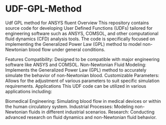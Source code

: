 # UDF-GPL-Method
Udf GPL method for ANSYS fluent 
Overview
This repository contains source code for developing User Defined Functions (UDFs) tailored for engineering software such as ANSYS, COMSOL, and other computational fluid dynamics (CFD) analysis tools. The code is specifically focused on implementing the Generalized Power Law (GPL) method to model non-Newtonian blood flow under general conditions.

Features
Compatibility: Designed to be compatible with major engineering software like ANSYS and COMSOL.
Non-Newtonian Fluid Modeling: Implements the Generalized Power Law (GPL) method to accurately simulate the behavior of non-Newtonian blood.
Customizable Parameters: Allows for the adjustment of various parameters to suit specific simulation requirements.
Applications
This UDF code can be utilized in various applications including:

Biomedical Engineering: Simulating blood flow in medical devices or within the human circulatory system.
Industrial Processes: Modeling non-Newtonian fluids in different industrial scenarios.
Research: Conducting advanced research on fluid dynamics and non-Newtonian fluid behavior.
